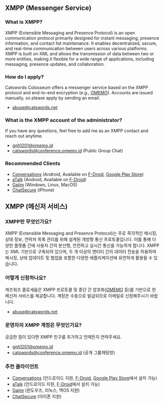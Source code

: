 ## XMPP (Messenger Service)

### What is XMPP?
XMPP (Extensible Messaging and Presence Protocol) is an open communication protocol primarily designed for instant messaging, presence information, and contact list maintenance. It enables decentralized, secure, and real-time communication between users across various platforms. XMPP is built on XML and allows the transmission of data between two or more entities, making it flexible for a wide range of applications, including messaging, presence updates, and collaboration.

### How do I apply?
Catswords Colosseum offers a messenger service based on the XMPP protocol and end-to-end encryption (e.g., [OMEMO](https://conversations.im/omemo/)). Accounts are issued manually, so please apply by sending an email.

- abuse@catswords.net

### What is the XMPP account of the administrator?
If you have any questions, feel free to add me as an XMPP contact and reach out anytime.

- [gnh1201@omemo.id](xmpp:gnh1201@omemo.id)
- [catswords@conference.omemo.id](xmpp:catswords@conference.omemo.id?join) (Public Group Chat)

### Recommended Clients
- [Conversations](https://conversations.im/) (Android, Available on [F-Droid](https://f-droid.org/ko/packages/eu.siacs.conversations/), [Google Play Store](https://play.google.com/store/apps/details?id=eu.siacs.conversations))
- [aTalk](https://github.com/cmeng-git/atalk-android) (Android, Available on [F-Droid](https://f-droid.org/ko/packages/org.atalk.android/))
- [Gajim](https://gajim.org/) (Windows, Linux, MacOS)
- [ChatSecure](https://chatsecure.org/) (iPhone)

## XMPP (메신저 서비스)

### XMPP란 무엇인가요?
XMPP (Extensible Messaging and Presence Protocol)는 주로 즉각적인 메시징, 상태 정보, 연락처 목록 관리를 위해 설계된 개방형 통신 프로토콜입니다. 이를 통해 다양한 플랫폼 간에 사용자 간의 분산형, 안전하고 실시간 통신을 가능하게 합니다. XMPP는 XML 기반으로 구축되어 있으며, 두 개 이상의 엔티티 간의 데이터 전송을 허용하여 메시징, 상태 업데이트 및 협업을 포함한 다양한 애플리케이션에 유연하게 활용될 수 있습니다.

### 어떻게 신청하나요?
캐츠워즈 콜로세움은 XMPP 프로토콜 및 종단 간 암호화([OMEMO](https://conversations.im/omemo/) 등)를 기반으로 한 메신저 서비스를 제공합니다. 계정은 수동으로 발급되므로 이메일로 신청해주시기 바랍니다.

- abuse@catswords.net

### 운영자의 XMPP 계정은 무엇인가요?
궁금한 점이 있다면 XMPP 친구를 추가하고 언제든지 연락주세요.

- [gnh1201@omemo.id](xmpp:gnh1201@omemo.id)
- [catswords@conference.omemo.id](xmpp:catswords@conference.omemo.id?join) (공개 그룹채팅방)

### 추천 클라이언트
- [Conversations](https://conversations.im/) (안드로이드 지원, [F-Droid](https://f-droid.org/ko/packages/eu.siacs.conversations/), [Google Play Store](https://play.google.com/store/apps/details?id=eu.siacs.conversations)에서 설치 가능)
- [aTalk](https://github.com/cmeng-git/atalk-android) (안드로이드 지원, [F-Droid](https://f-droid.org/ko/packages/org.atalk.android/)에서 설치 가능)
- [Gajim](https://gajim.org/) (윈도우즈, 리눅스, 맥OS 지원)
- [ChatSecure](https://chatsecure.org/) (아이폰 지원)
